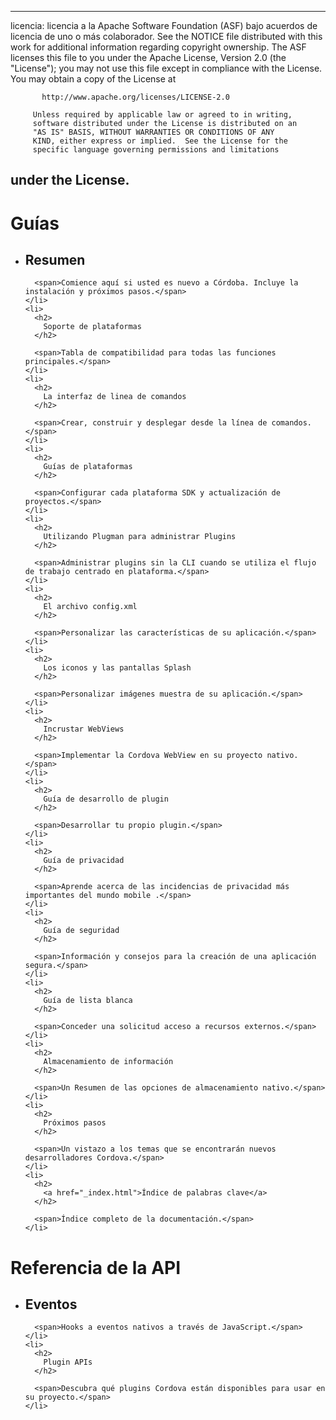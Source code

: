 * * *

licencia: licencia a la Apache Software Foundation (ASF) bajo acuerdos de licencia de uno o más colaborador. See the NOTICE file distributed with this work for additional information regarding copyright ownership. The ASF licenses this file to you under the Apache License, Version 2.0 (the "License"); you may not use this file except in compliance with the License. You may obtain a copy of the License at

           http://www.apache.org/licenses/LICENSE-2.0
    
         Unless required by applicable law or agreed to in writing,
         software distributed under the License is distributed on an
         "AS IS" BASIS, WITHOUT WARRANTIES OR CONDITIONS OF ANY
         KIND, either express or implied.  See the License for the
         specific language governing permissions and limitations
    

## under the License.

<div id="home">
  <h1>
    Guías
  </h1>
  
  <ul>
    <li>
      <h2>
        Resumen
      </h2>
      
      <span>Comience aquí si usted es nuevo a Córdoba. Incluye la instalación y próximos pasos.</span>
    </li>
    <li>
      <h2>
        Soporte de plataformas
      </h2>
      
      <span>Tabla de compatibilidad para todas las funciones principales.</span>
    </li>
    <li>
      <h2>
        La interfaz de linea de comandos
      </h2>
      
      <span>Crear, construir y desplegar desde la línea de comandos.</span>
    </li>
    <li>
      <h2>
        Guías de plataformas
      </h2>
      
      <span>Configurar cada plataforma SDK y actualización de proyectos.</span>
    </li>
    <li>
      <h2>
        Utilizando Plugman para administrar Plugins
      </h2>
      
      <span>Administrar plugins sin la CLI cuando se utiliza el flujo de trabajo centrado en plataforma.</span>
    </li>
    <li>
      <h2>
        El archivo config.xml
      </h2>
      
      <span>Personalizar las características de su aplicación.</span>
    </li>
    <li>
      <h2>
        Los iconos y las pantallas Splash
      </h2>
      
      <span>Personalizar imágenes muestra de su aplicación.</span>
    </li>
    <li>
      <h2>
        Incrustar WebViews
      </h2>
      
      <span>Implementar la Cordova WebView en su proyecto nativo.</span>
    </li>
    <li>
      <h2>
        Guía de desarrollo de plugin
      </h2>
      
      <span>Desarrollar tu propio plugin.</span>
    </li>
    <li>
      <h2>
        Guía de privacidad
      </h2>
      
      <span>Aprende acerca de las incidencias de privacidad más importantes del mundo mobile .</span>
    </li>
    <li>
      <h2>
        Guía de seguridad
      </h2>
      
      <span>Información y consejos para la creación de una aplicación segura.</span>
    </li>
    <li>
      <h2>
        Guía de lista blanca
      </h2>
      
      <span>Conceder una solicitud acceso a recursos externos.</span>
    </li>
    <li>
      <h2>
        Almacenamiento de información
      </h2>
      
      <span>Un Resumen de las opciones de almacenamiento nativo.</span>
    </li>
    <li>
      <h2>
        Próximos pasos
      </h2>
      
      <span>Un vistazo a los temas que se encontrarán nuevos desarrolladores Cordova.</span>
    </li>
    <li>
      <h2>
        <a href="_index.html">Índice de palabras clave</a>
      </h2>
      
      <span>Índice completo de la documentación.</span>
    </li>
  </ul>
  
  <h1>
    Referencia de la API
  </h1>
  
  <ul>
    <li>
      <h2>
        Eventos
      </h2>
      
      <span>Hooks a eventos nativos a través de JavaScript.</span>
    </li>
    <li>
      <h2>
        Plugin APIs
      </h2>
      
      <span>Descubra qué plugins Cordova están disponibles para usar en su proyecto.</span>
    </li>
  </ul>
</div>